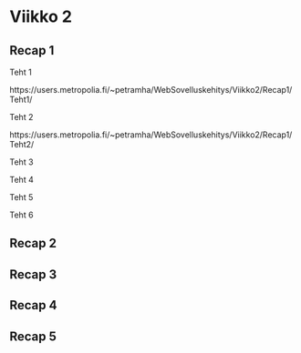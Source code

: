 <h1>Viikko 2</h1>
<h2>Recap 1</h2>

<p>Teht 1</p>
https://users.metropolia.fi/~petramha/WebSovelluskehitys/Viikko2/Recap1/Teht1/
<p>Teht 2</p>
https://users.metropolia.fi/~petramha/WebSovelluskehitys/Viikko2/Recap1/Teht2/
<p>Teht 3</p>

<p>Teht 4</p>

<p>Teht 5</p>

<p>Teht 6</p>

<h2>Recap 2</h2>
<h2>Recap 3</h2>
<h2>Recap 4</h2>
<h2>Recap 5</h2>
